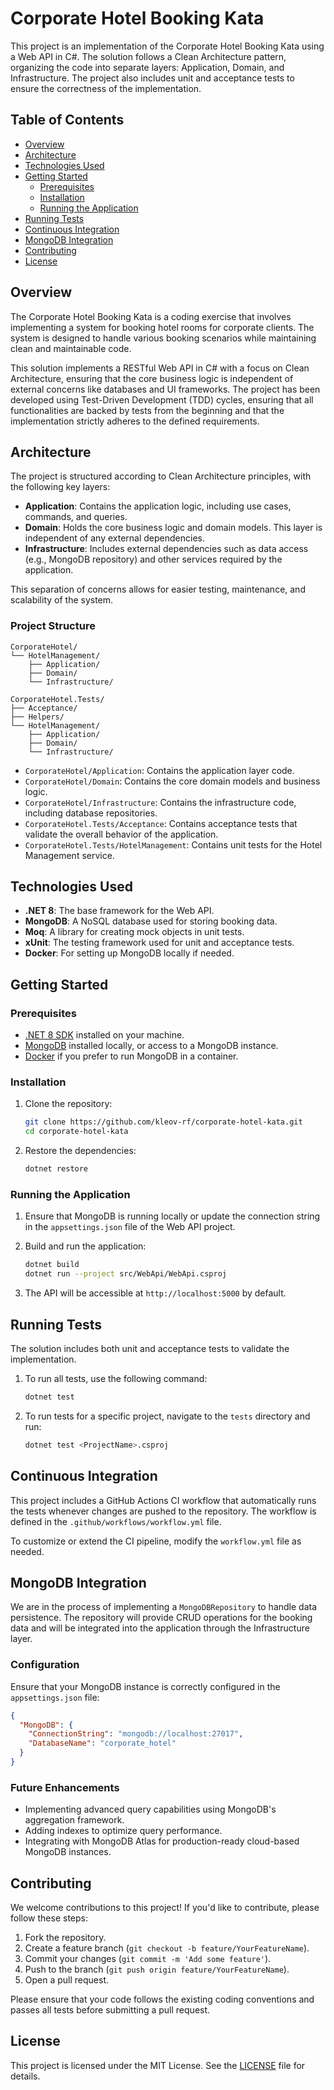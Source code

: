 
# Corporate Hotel Booking Kata

This project is an implementation of the Corporate Hotel Booking Kata using a Web API in C#. The solution follows a Clean Architecture pattern, organizing the code into separate layers: Application, Domain, and Infrastructure. The project also includes unit and acceptance tests to ensure the correctness of the implementation.

## Table of Contents

- [Overview](#overview)
- [Architecture](#architecture)
- [Technologies Used](#technologies-used)
- [Getting Started](#getting-started)
  - [Prerequisites](#prerequisites)
  - [Installation](#installation)
  - [Running the Application](#running-the-application)
- [Running Tests](#running-tests)
- [Continuous Integration](#continuous-integration)
- [MongoDB Integration](#mongodb-integration)
- [Contributing](#contributing)
- [License](#license)

## Overview

The Corporate Hotel Booking Kata is a coding exercise that involves implementing a system for booking hotel rooms for corporate clients. The system is designed to handle various booking scenarios while maintaining clean and maintainable code.

This solution implements a RESTful Web API in C# with a focus on Clean Architecture, ensuring that the core business logic is independent of external concerns like databases and UI frameworks. The project has been developed using Test-Driven Development (TDD) cycles, ensuring that all functionalities are backed by tests from the beginning and that the implementation strictly adheres to the defined requirements.

## Architecture

The project is structured according to Clean Architecture principles, with the following key layers:

- **Application**: Contains the application logic, including use cases, commands, and queries.
- **Domain**: Holds the core business logic and domain models. This layer is independent of any external dependencies.
- **Infrastructure**: Includes external dependencies such as data access (e.g., MongoDB repository) and other services required by the application.

This separation of concerns allows for easier testing, maintenance, and scalability of the system.

### Project Structure

```
CorporateHotel/
└── HotelManagement/
    ├── Application/
    ├── Domain/
    └── Infrastructure/

CorporateHotel.Tests/
├── Acceptance/
├── Helpers/
└── HotelManagement/
    ├── Application/
    ├── Domain/
    └── Infrastructure/
```

- `CorporateHotel/Application`: Contains the application layer code.
- `CorporateHotel/Domain`: Contains the core domain models and business logic.
- `CorporateHotel/Infrastructure`: Contains the infrastructure code, including database repositories.
- `CorporateHotel.Tests/Acceptance`: Contains acceptance tests that validate the overall behavior of the application.
- `CorporateHotel.Tests/HotelManagement`: Contains unit tests for the Hotel Management service.

## Technologies Used

- **.NET 8**: The base framework for the Web API.
- **MongoDB**: A NoSQL database used for storing booking data.
- **Moq**: A library for creating mock objects in unit tests.
- **xUnit**: The testing framework used for unit and acceptance tests.
- **Docker**: For setting up MongoDB locally if needed.

## Getting Started

### Prerequisites

- [.NET 8 SDK](https://dotnet.microsoft.com/download/dotnet/8.0) installed on your machine.
- [MongoDB](https://www.mongodb.com/try/download/community) installed locally, or access to a MongoDB instance.
- [Docker](https://www.docker.com/get-started) if you prefer to run MongoDB in a container.

### Installation

1. Clone the repository:
   ```bash
   git clone https://github.com/kleov-rf/corporate-hotel-kata.git
   cd corporate-hotel-kata
   ```

2. Restore the dependencies:
   ```bash
   dotnet restore
   ```

### Running the Application

1. Ensure that MongoDB is running locally or update the connection string in the `appsettings.json` file of the Web API project.

2. Build and run the application:
   ```bash
   dotnet build
   dotnet run --project src/WebApi/WebApi.csproj
   ```

3. The API will be accessible at `http://localhost:5000` by default.

## Running Tests

The solution includes both unit and acceptance tests to validate the implementation.

1. To run all tests, use the following command:
   ```bash
   dotnet test
   ```

2. To run tests for a specific project, navigate to the `tests` directory and run:
   ```bash
   dotnet test <ProjectName>.csproj
   ```

## Continuous Integration

This project includes a GitHub Actions CI workflow that automatically runs the tests whenever changes are pushed to the repository. The workflow is defined in the `.github/workflows/workflow.yml` file.

To customize or extend the CI pipeline, modify the `workflow.yml` file as needed.

## MongoDB Integration

We are in the process of implementing a `MongoDBRepository` to handle data persistence. The repository will provide CRUD operations for the booking data and will be integrated into the application through the Infrastructure layer.

### Configuration

Ensure that your MongoDB instance is correctly configured in the `appsettings.json` file:

```json
{
  "MongoDB": {
    "ConnectionString": "mongodb://localhost:27017",
    "DatabaseName": "corporate_hotel"
  }
}
```

### Future Enhancements

- Implementing advanced query capabilities using MongoDB's aggregation framework.
- Adding indexes to optimize query performance.
- Integrating with MongoDB Atlas for production-ready cloud-based MongoDB instances.

## Contributing

We welcome contributions to this project! If you'd like to contribute, please follow these steps:

1. Fork the repository.
2. Create a feature branch (`git checkout -b feature/YourFeatureName`).
3. Commit your changes (`git commit -m 'Add some feature'`).
4. Push to the branch (`git push origin feature/YourFeatureName`).
5. Open a pull request.

Please ensure that your code follows the existing coding conventions and passes all tests before submitting a pull request.

## License

This project is licensed under the MIT License. See the [LICENSE](LICENSE.md) file for details.
